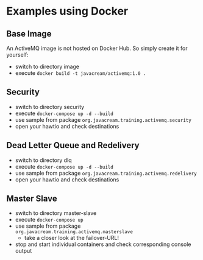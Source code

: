 # Examples using Docker

## Base Image

An ActiveMQ image is not hosted on Docker Hub. So simply create it for yourself:

* switch to directory image
* execute `docker build -t javacream/activemq:1.0 .`

## Security

* switch to directory security
* execute `docker-compose up -d --build`
* use sample from package `org.javacream.training.activemq.security`
* open your hawtio and check destinations

## Dead Letter Queue and Redelivery

* switch to directory dlq
* execute `docker-compose up -d --build`
* use sample from package `org.javacream.training.activemq.redelivery`
* open your hawtio and check destinations

## Master Slave

* switch to directory master-slave
* execute `docker-compose up`
* use sample from package `org.javacream.training.activemq.masterslave`
  * take a closer look at the failover-URL!
* stop and start individual containers and check corresponding console output


